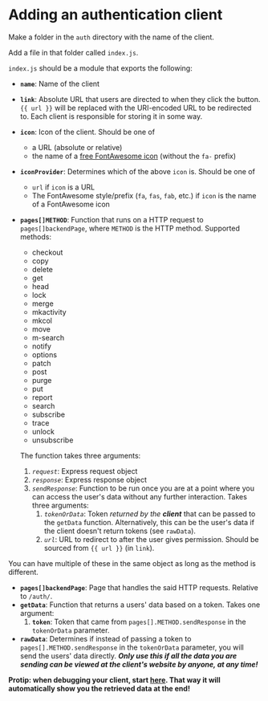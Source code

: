 # Adding an authentication client

Make a folder in the `auth` directory with the name of the client.

Add a file in that folder called `index.js`.

`index.js` should be a module that exports the following:

-   **`name`**: Name of the client
-   **`link`**: Absolute URL that users are directed to when they click the button. `{{ url }}` will be replaced with the URI-encoded URL to be redirected to. Each client is responsible for storing it in some way.
-   **`icon`**: Icon of the client. Should be one of
    -   a URL (absolute or relative)
    -   the name of a [free FontAwesome icon](https://fontawesome.com/icons?m=free) (without the `fa-` prefix)
-   **`iconProvider`**: Determines which of the above `icon` is. Should be one of
    -   `url` if `icon` is a URL
    -   The FontAwesome style/prefix (`fa`, `fas`, `fab`, etc.) if `icon` is the name of a FontAwesome icon
-   **`pages[]METHOD`**: Function that runs on a HTTP request to `pages[]backendPage`, where `METHOD` is the HTTP method. Supported methods:
    <!-- -   all -->

    -   checkout
    -   copy
    -   delete
    -   get
    -   head
    -   lock
    -   merge
    -   mkactivity
    -   mkcol
    -   move
    -   m-search
    -   notify
    -   options
    -   patch
    -   post
    -   purge
    -   put
    -   report
    -   search
    -   subscribe
    -   trace
    -   unlock
    -   unsubscribe

    The function takes three arguments:

    1. _`request`_: Express request object
    2. _`response`_: Express response object
    3. _`sendResponse`_: Function to be run once you are at a point where you can access the user's data without any further interaction. Takes three arguments:
        1. _`tokenOrData`_: Token _returned by the **client**_ that can be passed to the `getData` function. Alternatively, this can be the user's data if the client doesn't return tokens (see `rawData`).
        2. _`url`_: URL to redirect to after the user gives permission. Should be sourced from `{{ url }}` (in `link`).

You can have multiple of these in the same object as long as the method is different.

-   **`pages[]backendPage`**: Page that handles the said HTTP requests. Relative to `/auth/`.
-   **`getData`**: Function that returns a users' data based on a token. Takes one argument:
    1. **`token`**: Token that came from `pages[].METHOD.sendResponse` in the `tokenOrData` parameter.
-   **`rawData`**: Determines if instead of passing a token to `pages[].METHOD.sendResponse` in the `tokenOrData` parameter, you will send the users' data directly. _**Only use this if all the data you are sending can be viewed at the client's website by anyone, at any time!**_

**Protip: when debugging your client, start [here](https://auth.onedot.cf/auth?url=https%3A%2F%2Fauth.onedot.cf%2Fauth%2Fbackend%2Fget_data). That way it will automatically show you the retrieved data at the end!**
